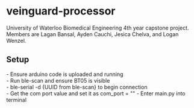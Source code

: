 # veinguard-processor
University of Waterloo Biomedical Engineering 4th year capstone project. Members are Lagan Bansal, Ayden Cauchi, Jesica Chelva, and Logan Wenzel. 

<h2> Setup </h2>
- Ensure arduino code is uploaded and running <br>
- Run ble-scan and ensure BT05 is visible <br>
- ble-serial -d {UUID from ble-scan} to begin connection <br>
- Get the com port value and set it as com_port = ""
- Enter main.py into terminal
